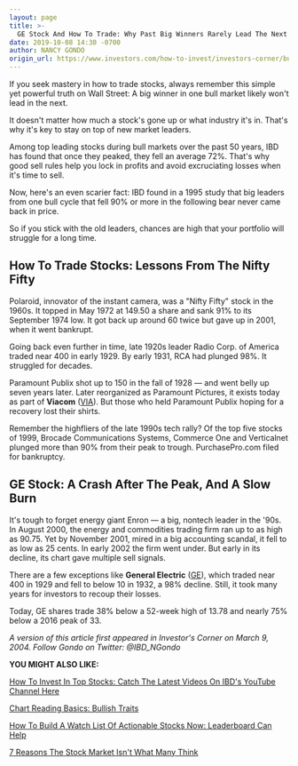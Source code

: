 ```yaml
---
layout: page
title: >-
  GE Stock And How To Trade: Why Past Big Winners Rarely Lead The Next Bull Market Cycle
date: 2019-10-08 14:30 -0700
author: NANCY GONDO
origin_url: https://www.investors.com/how-to-invest/investors-corner/bull-market-leaders
---
```





If you seek mastery in how to trade stocks, always remember this simple yet powerful truth on Wall Street: A big winner in one bull market likely won't lead in the next.




It doesn't matter how much a stock's gone up or what industry it's in. That's why it's key to stay on top of new market leaders.


Among top leading stocks during bull markets over the past 50 years, IBD has found that once they peaked, they fell an average 72%. That's why good sell rules help you lock in profits and avoid excruciating losses when it's time to sell.


Now, here's an even scarier fact: IBD found in a 1995 study that big leaders from one bull cycle that fell 90% or more in the following bear never came back in price.


So if you stick with the old leaders, chances are high that your portfolio will struggle for a long time.


How To Trade Stocks: Lessons From The Nifty Fifty
-------------------------------------------------


Polaroid, innovator of the instant camera, was a "Nifty Fifty" stock in the 1960s. It topped in May 1972 at 149.50 a share and sank 91% to its September 1974 low. It got back up around 60 twice but gave up in 2001, when it went bankrupt.


Going back even further in time, late 1920s leader Radio Corp. of America traded near 400 in early 1929. By early 1931, RCA had plunged 98%. It struggled for decades.



Paramount Publix shot up to 150 in the fall of 1928 — and went belly up seven years later. Later reorganized as Paramount Pictures, it exists today as part of **Viacom** ([VIA](https://research.investors.com/quote.aspx?symbol=VIA)). But those who held Paramount Publix hoping for a recovery lost their shirts.


Remember the highfliers of the late 1990s tech rally? Of the top five stocks of 1999, Brocade Communications Systems, Commerce One and Verticalnet plunged more than 90% from their peak to trough. PurchasePro.com filed for bankruptcy.


GE Stock: A Crash After The Peak, And A Slow Burn
-------------------------------------------------


It's tough to forget energy giant Enron — a big, nontech leader in the '90s. In August 2000, the energy and commodities trading firm ran up to as high as 90.75. Yet by November 2001, mired in a big accounting scandal, it fell to as low as 25 cents. In early 2002 the firm went under. But early in its decline, its chart gave multiple sell signals.



There are a few exceptions like **General Electric** ([GE](https://research.investors.com/quote.aspx?symbol=GE)), which traded near 400 in 1929 and fell to below 10 in 1932, a 98% decline. Still, it took many years for investors to recoup their losses.


Today, GE shares trade 38% below a 52-week high of 13.78 and nearly 75% below a 2016 peak of 33.


*A version of this article first appeared in Investor's Corner on March 9, 2004. Follow Gondo on Twitter: @IBD\_NGondo*


**YOU MIGHT ALSO LIKE:**


[How To Invest In Top Stocks: Catch The Latest Videos On IBD's YouTube Channel Here](http://www.youtube.com/investorsbusinessdaily)


[Chart Reading Basics: Bullish Traits](https://www.investors.com/how-to-invest/investors-corner/chart-reading-basics-5-bullish-traits-of-a-healthy-base/)


[How To Build A Watch List Of Actionable Stocks Now: Leaderboard Can Help](https://www.investors.com/product/leaderboard/?artProdLink=Leaderboard)


[7 Reasons The Stock Market Isn't What Many Think](https://www.investors.com/how-to-invest/investors-corner/7-reasons-the-stock-market-isnt-what-many-think-it-is/)




